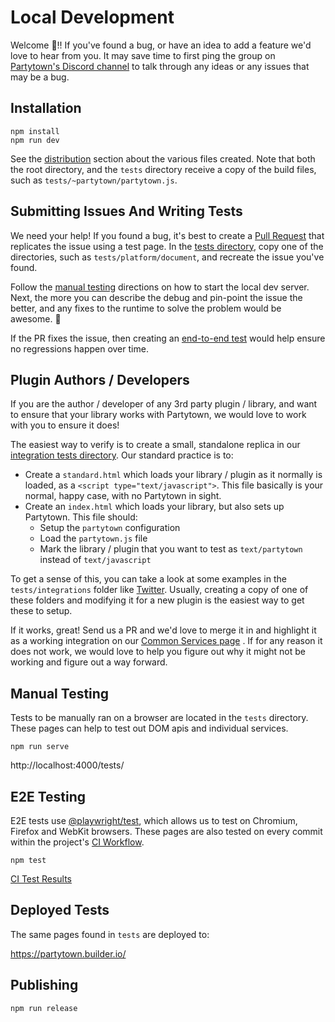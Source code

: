 # Local Development

Welcome 🎉!! If you've found a bug, or have an idea to add a feature we'd love to hear from you. It may save time to first ping the group on [Partytown's Discord channel](https://discord.gg/bNVSQmPzqy) to talk through any ideas or any issues that may be a bug.

## Installation

```
npm install
npm run dev
```

See the [distribution](https://partytown.builder.io/distribution) section about the various files created. Note that both the root directory, and the `tests` directory receive a copy of the build files, such as `tests/~partytown/partytown.js`.

## Submitting Issues And Writing Tests

We need your help! If you found a bug, it's best to create a [Pull Request](https://docs.github.com/en/github/collaborating-with-pull-requests/proposing-changes-to-your-work-with-pull-requests/creating-a-pull-request) that replicates the issue using a test page. In the [tests directory](https://github.com/BuilderIO/partytown/tree/main/tests), copy one of the directories, such as `tests/platform/document`, and recreate the issue you've found.

Follow the [manual testing](#manual-testing) directions on how to start the local dev server. Next, the more you can describe the debug and pin-point the issue the better, and any fixes to the runtime to solve the problem would be awesome. 🎉

If the PR fixes the issue, then creating an [end-to-end test](#e2e-testing) would help ensure no regressions happen over time.

## Plugin Authors / Developers

If you are the author / developer of any 3rd party plugin / library, and want to ensure that your library works with Partytown, we would love to work with you to ensure it does!

The easiest way to verify is to create a small, standalone replica in our [integration tests directory](https://github.com/BuilderIO/partytown/tree/main/tests/integrations). Our standard practice is to:

- Create a `standard.html` which loads your library / plugin as it normally is loaded, as a `<script type="text/javascript">`. This file basically is your normal, happy case, with no Partytown in sight.
- Create an `index.html` which loads your library, but also sets up Partytown. This file should:
  - Setup the `partytown` configuration
  - Load the `partytown.js` file
  - Mark the library / plugin that you want to test as `text/partytown` instead of `text/javascript`

To get a sense of this, you can take a look at some examples in the `tests/integrations` folder like [Twitter](https://github.com/BuilderIO/partytown/tree/main/tests/integrations/twitter/index.html). Usually, creating a copy of one of these folders and modifying it for a new plugin is the easiest way to get these to setup.

If it works, great! Send us a PR and we'd love to merge it in and highlight it as a working integration on our [Common Services page](https://partytown.builder.io/common-services) . If for any reason it does not work, we would love to help you figure out why it might not be working and figure out a way forward.

## Manual Testing

Tests to be manually ran on a browser are located in the `tests` directory. These pages can help to test out DOM apis and individual services.

```
npm run serve
```

http://localhost:4000/tests/

## E2E Testing

E2E tests use [@playwright/test](https://playwright.dev/docs/intro#writing-assertions), which allows us to test on Chromium, Firefox and WebKit browsers. These pages are also tested on every commit within the project's [CI Workflow](https://github.com/BuilderIO/partytown/actions/workflows/ci.yml).

```
npm test
```

[CI Test Results](https://github.com/BuilderIO/partytown/actions/workflows/ci.yml)

## Deployed Tests

The same pages found in `tests` are deployed to:

https://partytown.builder.io/

## Publishing

```
npm run release
```
